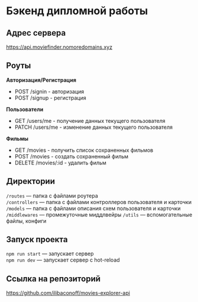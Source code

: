# Бэкенд дипломной работы

## Адрес сервера
https://api.moviefinder.nomoredomains.xyz

## Роуты

**Авторизация/Регистрация**
* POST /signin - авторизация 
* POST /signup - регистрация

**Пользователи**
* GET /users/me - получение данных текущего пользователя
* PATCH /users/me - изменение данных текущего пользователя

**Фильмы**
* GET /movies - получить список сохраненных фильмов
* POST /movies - создать сохраненный фильм
* DELETE /movies/:id - удалить фильм

## Директории
`/routes` — папка с файлами роутера  
`/controllers` — папка с файлами контроллеров пользователя и карточки   
`/models` — папка с файлами описания схем пользователя и карточки
`/middlewares` — промежуточные миддлвейры
`/utils` — вспомогательные файлы, конфиги

## Запуск проекта
`npm run start` — запускает сервер   
`npm run dev` — запускает сервер с hot-reload

## Ссылка на репозиторий
https://github.com/ilibaconoff/movies-explorer-api

